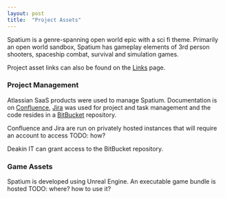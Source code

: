 ```yaml
---
layout: post
title:  "Project Assets"
---
```


Spatium is a genre-spanning open world epic with a sci fi theme. Primarily an
open world sandbox, Spatium has gameplay elements of 3rd person shooters,
spaceship combat, survival and simulation games.

Project asset links can also be found on the
[Links](https://philipcastiglione.me/SIT302Portfolio/links) page.

### Project Management

Atlassian SaaS products were used to manage Spatium. Documentation is on
[Confluence](https://sit374confluence.prancingturtle.com:8443),
[Jira](https://sit374jira.prancingturtle.com:8443) was used for project and
task management and the code resides in a
[BitBucket](https://bitbucket-students.deakin.edu.au/projects/IG-SPATIUM/repos/spatium-t319/)
repository.

Confluence and Jira are run on privately hosted instances that will require an
account to access TODO: how?

Deakin IT can grant access to the BitBucket repository.

### Game Assets

Spatium is developed using Unreal Engine. An executable game bundle is hosted
TODO: where? how to use it?
